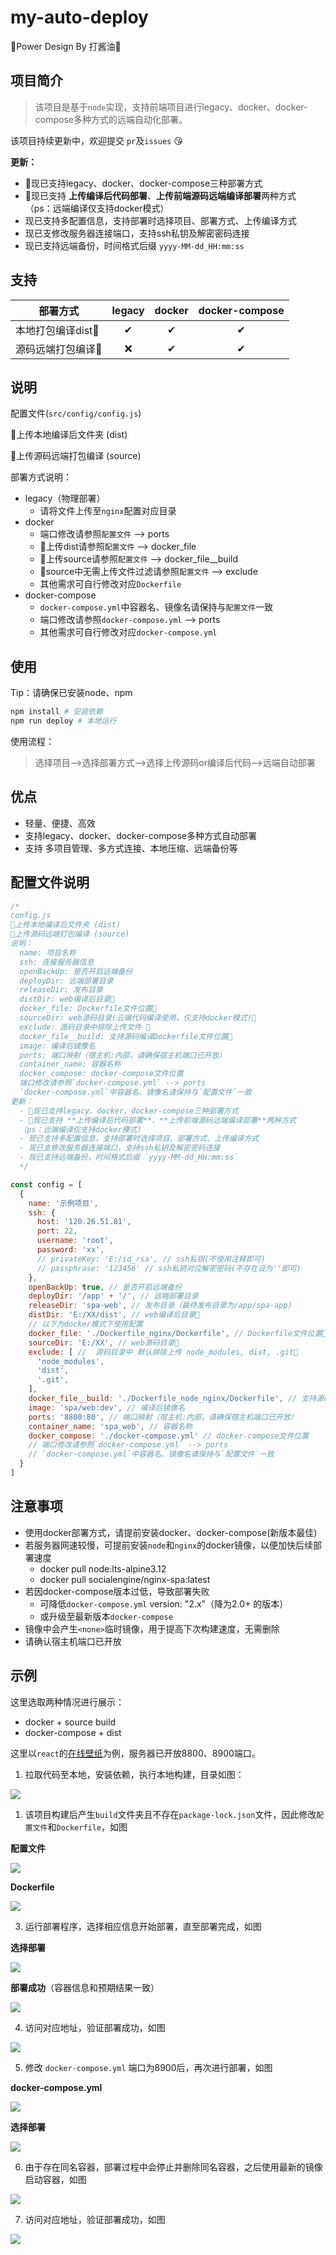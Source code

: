 # my-auto-deploy
🎉Power Design By 打酱油🎉
## 项目简介

> 该项目是基于`node`实现，支持前端项目进行legacy、docker、docker-compose多种方式的远端自动化部署。

该项目持续更新中，欢迎提交 `pr`及`issues` 😘

**更新：**
- 🎉现已支持legacy、docker、docker-compose三种部署方式
- 🎉现已支持 **上传编译后代码部署**、**上传前端源码远端编译部署**两种方式
（ps：远端编译仅支持docker模式）
- 现已支持多配置信息，支持部署时选择项目、部署方式、上传编译方式
- 现已支修改服务器连接端口，支持ssh私钥及解密密码连接
- 现已支持远端备份，时间格式后缀 `yyyy-MM-dd_HH:mm:ss`

## 支持
|部署方式|legacy|docker|docker-compose|
|-------|:----:|:----:|:------------:|
|本地打包编译dist🔶| ✔|   ✔ |    ✔  |
|源码远端打包编译🔷|❌|   ✔ |    ✔  |

## 说明
配置文件(`src/config/config.js`)

🔶上传本地编译后文件夹 (dist)

🔷上传源码远端打包编译 (source)

部署方式说明：
- legacy（物理部署）
  - 请将文件上传至`nginx`配置对应目录
- docker
  - 端口修改请参照`配置文件` --> ports
  - 🔶上传dist请参照`配置文件` --> docker_file
  - 🔷上传source请参照`配置文件` --> docker_file__build
  - 🔷source中无需上传文件过滤请参照`配置文件` --> exclude
  - 其他需求可自行修改对应`Dockerfile`
- docker-compose
  - `docker-compose.yml`中容器名、镜像名请保持与`配置文件`一致
  - 端口修改请参照`docker-compose.yml` --> ports
  - 其他需求可自行修改对应`docker-compose.yml`

## 使用
Tip：请确保已安装node、npm
```bash
npm install # 安装依赖
npm run deploy # 本地运行
```

使用流程：
> 选择项目-->选择部署方式-->选择上传源码or编译后代码-->远端自动部署

## 优点
- 轻量、便捷、高效
- 支持legacy、docker、docker-compose多种方式自动部署
- 支持 多项目管理、多方式连接、本地压缩、远端备份等

## 配置文件说明
```js
/*
config.js
🔶上传本地编译后文件夹 (dist)
🔷上传源码远端打包编译 (source)
说明：
  name: 项目名称
  ssh: 连接服务器信息
  openBackUp: 是否开启远端备份
  deployDir: 远端部署目录
  releaseDir: 发布目录
  distDir: web编译后目录🔶
  docker_file: Dockerfile文件位置🔶
  sourceDir: web源码目录(云端代码编译使用，仅支持docker模式)🔷
  exclude: 源码目录中排除上传文件 🔷
  docker_file__build: 支持源码编译Dockerfile文件位置🔷
  image: 编译后镜像名
  ports: 端口映射（宿主机:内部，请确保宿主机端口已开放）
  container_name: 容器名称
  docker_compose: docker-compose文件位置
  端口修改请参照`docker-compose.yml` --> ports
  `docker-compose.yml`中容器名、镜像名请保持与`配置文件`一致
更新：
  - 🎉现已支持legacy、docker、docker-compose三种部署方式
  - 🎉现已支持 **上传编译后代码部署**、**上传前端源码远端编译部署**两种方式
  （ps：远端编译仅支持docker模式）
  - 现已支持多配置信息，支持部署时选择项目、部署方式、上传编译方式
  - 现已支修改服务器连接端口，支持ssh私钥及解密密码连接
  - 现已支持远端备份，时间格式后缀 `yyyy-MM-dd_HH:mm:ss`
  */

const config = [
  {
    name: '示例项目',
    ssh: {
      host: '120.26.51.81',
      port: 22,
      username: 'root',
      password: 'xx',
      // privateKey: 'E:/id_rsa', // ssh私钥(不使用注释即可)
      // passphrase: '123456' // ssh私钥对应解密密码(不存在设为''即可)
    },
    openBackUp: true, // 是否开启远端备份
    deployDir: '/app' + '/', // 远端部署目录
    releaseDir: 'spa-web', // 发布目录（最终发布目录为/app/spa-app）
    distDir: 'E:/XX/dist', // web编译后目录🔶
    // 以下为docker模式下使用配置
    docker_file: './Dockerfile_nginx/Dockerfile', // Dockerfile文件位置🔶
    sourceDir: 'E:/XX', // web源码目录🔷
    exclude: [ //  源码目录中 默认排除上传 node_modules, dist, .git🔷
      'node_modules',
      'dist',
      '.git',
    ],
    docker_file__build: './Dockerfile_node_nginx/Dockerfile', // 支持源码编译Dockerfile文件位置🔷
    image: 'spa/web:dev', // 编译后镜像名
    ports: '8800:80', // 端口映射（宿主机:内部，请确保宿主机端口已开放）
    container_name: 'spa_web', // 容器名称
    docker_compose: './docker-compose.yml' // docker-compose文件位置
    // 端口修改请参照`docker-compose.yml` --> ports
    // `docker-compose.yml`中容器名、镜像名请保持与`配置文件`一致
  }
]
```
## 注意事项

- 使用docker部署方式，请提前安装docker、docker-compose(新版本最佳)
- 若服务器网速较慢，可提前安装`node`和`nginx`的docker镜像，以便加快后续部署速度
  - docker pull node:lts-alpine3.12
  - docker pull socialengine/nginx-spa:latest
- 若因docker-compose版本过低，导致部署失败
  - 可降低`docker-compose.yml` version: "2.x"（降为2.0+ 的版本）
  - 或升级至最新版本`docker-compose`
- 镜像中会产生`<none>`临时镜像，用于提高下次构建速度，无需删除
- 请确认宿主机端口已开放

## 示例
这里选取两种情况进行展示：
- docker + source build
- docker-compose + dist

这里以`react`的[在线壁纸](https://github.com/aotianwinter/my-picture-online)为例，服务器已开放8800、8900端口。

1. 拉取代码至本地，安装依赖，执行本地构建，目录如图：

![](https://user-gold-cdn.xitu.io/2020/7/30/1739d72f81668195?w=688&h=278&f=png&s=25319)

1. 该项目构建后产生`build`文件夹且不存在`package-lock.json`文件，因此修改`配置文件`和`Dockerfile`，如图

**配置文件**

![](https://user-gold-cdn.xitu.io/2020/7/30/1739d74315c5edfe?w=1077&h=873&f=png&s=157541)

**Dockerfile**

![](https://user-gold-cdn.xitu.io/2020/7/30/1739d8235d1bd492?w=698&h=467&f=png&s=48024)

3. 运行部署程序，选择相应信息开始部署，直至部署完成，如图

**选择部署**

![](https://user-gold-cdn.xitu.io/2020/7/30/1739d824e0a217a8?w=557&h=225&f=png&s=16860)
   
**部署成功**（容器信息和预期结果一致）

![](https://user-gold-cdn.xitu.io/2020/7/30/1739d8267e3c99eb?w=1211&h=769&f=png&s=73304)

4. 访问对应地址，验证部署成功，如图

![](https://user-gold-cdn.xitu.io/2020/7/30/1739d8fa400dedd7?w=1693&h=818&f=png&s=1414082)

5. 修改 `docker-compose.yml` 端口为8900后，再次进行部署，如图

**docker-compose.yml**

![](https://user-gold-cdn.xitu.io/2020/7/30/1739d93f3446d13e?w=662&h=267&f=png&s=22693)

**选择部署**

![](https://user-gold-cdn.xitu.io/2020/7/30/1739d8fcd3bd20f8?w=686&h=224&f=png&s=17609)

6. 由于存在同名容器，部署过程中会停止并删除同名容器，之后使用最新的镜像启动容器，如图

![](https://user-gold-cdn.xitu.io/2020/7/30/1739d8fd52912f99?w=1202&h=493&f=png&s=49397)

7. 访问对应地址，验证部署成功，如图

![](https://user-gold-cdn.xitu.io/2020/7/30/1739d97bbe85a3e1?w=1693&h=818&f=png&s=1253755)
